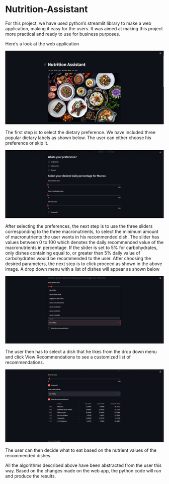 # Nutrition-Assistant
For this project, we have used python’s streamlit library to make a web application, making it easy for the users. It was aimed at making this project more practical and ready to use for business purposes. 

Here’s a look at the web application

![alt text](https://github.com/rara1512/Nutrition-Assistant/blob/main/Home.PNG?raw=true)

The first step is to select the dietary preference. We have included three popular dietary labels as shown below. The user can either choose his preference or skip it.

![alt text](https://github.com/rara1512/Nutrition-Assistant/blob/main/Parameters.PNG?raw=true)

After selecting the preferences, the next step is to use the three sliders corresponding to the three macronutrients, to select the minimum amount of macronutrients the user wants in his recommended dish. The slider has values between 0 to 100 which denotes the daily recommended value of the macronutrients in percentage. 
If the slider is set to 5% for carbohydrates, only dishes containing equal to, or greater than 5% daily value of carbohydrates would be recommended to the user.
After choosing the desired parameters, the next step is to click proceed as shown in the above image. 
A drop down menu with a list of dishes will appear as shown below

![alt text](https://github.com/rara1512/Nutrition-Assistant/blob/main/DropDown.PNG?raw=true)

The user then has to select a dish that he likes from the drop down menu and click View Recommendations to see a customized list of recommendations.

![alt text](https://github.com/rara1512/Nutrition-Assistant/blob/main/Recommendation.PNG?raw=true)

The user can then decide what to eat based on the nutrient values of the recommended dishes.

All the algorithms described above have been abstracted from the user this way. Based on the changes made on the web app, the python code will run and produce the results.
